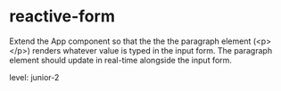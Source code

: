 # reactive-form
Extend the App component so that the the the paragraph element (\<p> \</p>) renders whatever value is typed in the input form. The paragraph element should update in real-time alongside the input form.

level: junior-2
